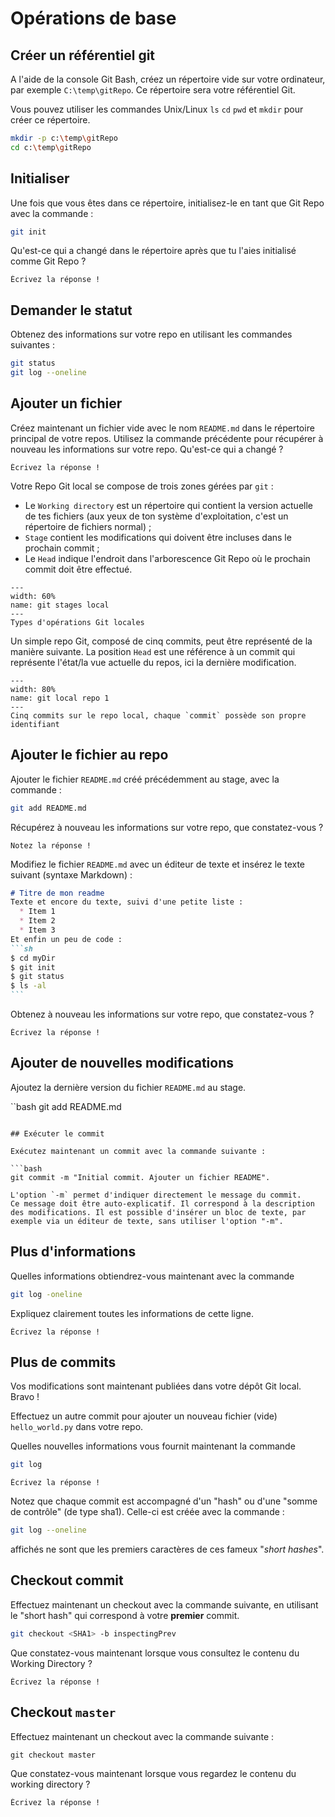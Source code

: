 # Opérations de base

## Créer un référentiel git

A l'aide de la console Git Bash, créez un répertoire vide sur votre ordinateur, par exemple `C:\temp\gitRepo`. Ce répertoire sera votre référentiel Git.

Vous pouvez utiliser les commandes Unix/Linux `ls` `cd` `pwd` et `mkdir` pour créer ce répertoire.

```bash
mkdir -p c:\temp\gitRepo
cd c:\temp\gitRepo
```

## Initialiser

Une fois que vous êtes dans ce répertoire, initialisez-le en tant que Git Repo avec la commande :

```bash
git init
```

Qu'est-ce qui a changé dans le répertoire après que tu l'aies initialisé comme Git Repo ?

```{note}
Écrivez la réponse !
```

## Demander le statut

Obtenez des informations sur votre repo en utilisant les commandes suivantes :

```bash
git status
git log --oneline
```

## Ajouter un fichier

Créez maintenant un fichier vide avec le nom `README.md` dans le répertoire principal de votre repos.
Utilisez la commande précédente pour récupérer à nouveau les informations sur votre repo. Qu'est-ce qui a changé ?

```{note}
Écrivez la réponse !
```

Votre Repo Git local se compose de trois zones gérées par `git` :
* Le `Working directory` est un répertoire qui contient la version actuelle de tes fichiers (aux yeux de ton système d'exploitation, c'est un répertoire de fichiers normal) ;
* `Stage` contient les modifications qui doivent être incluses dans le prochain commit ;
* Le `Head` indique l'endroit dans l'arborescence Git Repo où le prochain commit doit être effectué.

```{figure} resources/git-stages-local.svg
---
width: 60%
name: git stages local
---
Types d'opérations Git locales
```

Un simple repo Git, composé de cinq commits, peut être représenté de la manière suivante. La position `Head` est une référence à un commit qui représente l'état/la vue actuelle du repos, ici la dernière modification.

```{figure} resources/gitgraph-history.png
---
width: 80%
name: git local repo 1
---
Cinq commits sur le repo local, chaque `commit` possède son propre identifiant
```

## Ajouter le fichier au repo
Ajouter le fichier `README.md` créé précédemment au stage, avec la commande :

```bash
git add README.md
```

Récupérez à nouveau les informations sur votre repo, que constatez-vous ?

```{note}
Notez la réponse !
```

Modifiez le fichier `README.md` avec un éditeur de texte et insérez le texte suivant (syntaxe Markdown) :

````markdown
# Titre de mon readme
Texte et encore du texte, suivi d'une petite liste :
  * Item 1
  * Item 2
  * Item 3
Et enfin un peu de code :
```sh
$ cd myDir
$ git init
$ git status
$ ls -al
```
````

Obtenez à nouveau les informations sur votre repo, que constatez-vous ?

```{note}
Écrivez la réponse !
```

## Ajouter de nouvelles modifications
Ajoutez la dernière version du fichier `README.md` au stage.

``bash
git add README.md
```

## Exécuter le commit

Exécutez maintenant un commit avec la commande suivante :

```bash
git commit -m "Initial commit. Ajouter un fichier README".
```

```{important}
L'option `-m` permet d'indiquer directement le message du commit.
Ce message doit être auto-explicatif. Il correspond à la description des modifications. Il est possible d'insérer un bloc de texte, par exemple via un éditeur de texte, sans utiliser l'option "-m".
```

## Plus d'informations
Quelles informations obtiendrez-vous maintenant avec la commande

```bash
git log -oneline
```

Expliquez clairement toutes les informations de cette ligne.

```{note}
Écrivez la réponse !
```

## Plus de commits
Vos modifications sont maintenant publiées dans votre dépôt Git local. Bravo !

Effectuez un autre commit pour ajouter un nouveau fichier (vide) `hello_world.py` dans votre repo.

Quelles nouvelles informations vous fournit maintenant la commande

```bash
git log
```

```{note}
Écrivez la réponse !
```

Notez que chaque commit est accompagné d'un "hash" ou d'une "somme de contrôle" (de type sha1). Celle-ci est créée avec la commande :

```bash
git log --oneline
```

affichés ne sont que les premiers caractères de ces fameux "_short hashes_".

## Checkout commit
Effectuez maintenant un checkout avec la commande suivante, en utilisant le "short hash" qui correspond à votre **premier** commit.

```bash
git checkout <SHA1> -b inspectingPrev
```


Que constatez-vous maintenant lorsque vous consultez le contenu du Working Directory ?

```{note}
Écrivez la réponse !
```

## Checkout `master`
Effectuez maintenant un checkout avec la commande suivante :

```
git checkout master
```

Que constatez-vous maintenant lorsque vous regardez le contenu du working directory ?

```{note}
Écrivez la réponse !
```